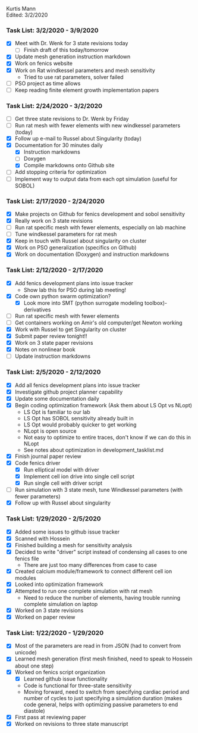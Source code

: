 Kurtis Mann  
Edited: 3/2/2020

### Task List: 3/2/2020 - 3/9/2020
- [x] Meet with Dr. Wenk for 3 state revisions today
  - [ ] Finish draft of this today/tomorrow
- [x] Update mesh generation instruction markdown
- [x] Work on fenics website
- [x] Work on Rat windkessel parameters and mesh sensitivity
  * Tried to use rat parameters, solver failed
- [ ] PSO project as time allows
- [ ] Keep reading finite element growth implementation papers

### Task List: 2/24/2020 - 3/2/2020
- [ ] Get three state revisions to Dr. Wenk by Friday
- [ ] Run rat mesh with fewer elements with new windkessel parameters (today)
- [x] Follow up e-mail to Russel about Singularity (today)
- [x] Documentation for 30 minutes daily
  - [x] Instruction markdowns
  - [ ] Doxygen
  - [x] Compile markdowns onto Github site
- [ ] Add stopping criteria for optimization
- [ ] Implement way to output data from each opt simulation (useful for SOBOL)

### Task List: 2/17/2020 - 2/24/2020
- [x] Make projects on Github for fenics development and sobol sensitivity
- [x] Really work on 3 state revisions
- [ ] Run rat specific mesh with fewer elements, especially on lab machine
- [ ] Tune windkessel parameters for rat mesh
- [x] Keep in touch with Russel about singularity on cluster
- [x] Work on PSO generalization (specifics on Github)
- [x] Work on documentation (Doxygen) and instruction markdowns

### Task List: 2/12/2020 - 2/17/2020
- [x] Add fenics development plans into issue tracker
    * Show lab this for PSO during lab meeting!
- [x] Code own python swarm optimization?
  - [x] Look more into SMT (python surrogate modeling toolbox)- derivatives
- [ ] Run rat specific mesh with fewer elements
- [ ] Get containers working on Amir's old computer/get Newton working
- [x] Work with Russel to get Singularity on cluster
- [x] Submit paper review tonight!!
- [x] Work on 3 state paper revisions
- [x] Notes on nonlinear book
- [ ] Update instruction markdowns

### Task List: 2/5/2020 - 2/12/2020
- [x] Add all fenics development plans into issue tracker
- [x] Investigate github project planner capability
- [x] Update some documentation daily
- [x] Begin coding optimization framework (Ask them about LS Opt vs NLopt)
    * LS Opt is familiar to our lab
    * LS Opt has SOBOL sensitivity already built in
    * LS Opt would probably quicker to get working
    * NLopt is open source
    * Not easy to optimize to entire traces, don't know if we can do this in NLopt
    * See notes about optimization in development_tasklist.md
- [x] Finish journal paper review
- [x] Code fenics driver
  -[x] Run elliptical model with driver
  -[x] Implement cell ion drive into single cell script
  -[x] Run single cell with driver script
- [ ] Run simulation with 3 state mesh, tune Windkessel parameters (with fewer parameters)
- [x] Follow up with Russel about singularity

### Task List: 1/29/2020 - 2/5/2020
- [x] Added some issues to github issue tracker
- [x] Scanned with Hossein
- [x] Finished building a mesh for sensitivity analysis
- [x] Decided to write "driver" script instead of condensing all cases to one fenics file
    * There are just too many differences from case to case
- [x] Created calcium module/framework to connect different cell ion modules
- [x] Looked into optimization framework
- [x] Attempted to run one complete simulation with rat mesh
    * Need to reduce the number of elements, having trouble running complete simulation on laptop
- [x] Worked on 3 state revisions
- [x] Worked on paper review

### Task List: 1/22/2020 - 1/29/2020  
- [x] Most of the parameters are read in from JSON (had to convert from unicode)  
- [x] Learned mesh generation (first mesh finished, need to speak to Hossein about one step)  
- [x] Worked on fenics script organization  
    - [x] Learned github issue functionality  
    - Code is functional for three-state sensitivity  
    - Moving forward, need to switch from specifying cardiac period and number of cycles to just specifying a simulation duration (makes code general, helps with optimizing passive parameters to end diastole)  
- [x] First pass at reviewing paper  
- [x] Worked on revisions to three state manuscript  

